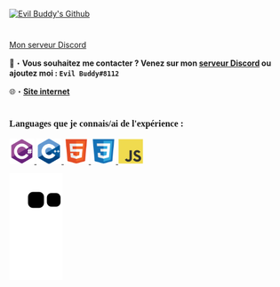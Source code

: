 <a href="https://discord.gg/9qXe59UajH" target="_blank"><img src="https://cdn.discordapp.com/attachments/907721183343034428/919316519681413130/Evil_Buddys_Github.png" alt="Evil Buddy's Github"/></a>
# 
[Mon serveur Discord](https://discord.gg/9qXe59UajH)

📩・**Vous souhaitez me contacter ? Venez sur mon [serveur Discord](https://discord.gg/9qXe59UajH) ou ajoutez moi : `Evil Buddy#8112`**

🌐・[**Site internet**](https://evilbuddy.github.io/)
# 
<h3 style="font-family:verdana" align="left">Languages que je connais/ai de l'expérience :</h3>
<p align="left">
    <a href="https://docs.microsoft.com/fr-fr/dotnet/csharp/" target="_blank">
        <img src="https://raw.githubusercontent.com/devicons/devicon/2ae2a900d2f041da66e950e4d48052658d850630/icons/csharp/csharp-original.svg" alt="C#" width="45" height="45"/>
    </a>
    <a href="https://docs.microsoft.com/fr-fr/cpp/" target="_blank">
        <img src="https://raw.githubusercontent.com/devicons/devicon/2ae2a900d2f041da66e950e4d48052658d850630/icons/cplusplus/cplusplus-original.svg" alt="C++" width="45" height="45"/>
    </a>
    <a href="https://www.w3schools.com/html/" target="_blank">
        <img src="https://raw.githubusercontent.com/devicons/devicon/2ae2a900d2f041da66e950e4d48052658d850630/icons/html5/html5-original.svg" alt="html5" width="45" height="45"/>
    </a>
    <a href="https://www.w3schools.com/css/" target="_blank">
        <img src="https://raw.githubusercontent.com/devicons/devicon/master/icons/css3/css3-original.svg" alt="css3" width="45" height="45"/>
    </a>
    <a href="https://developer.mozilla.org/en-US/docs/Web/JavaScript" target="_blank"> 
        <img src="https://raw.githubusercontent.com/devicons/devicon/master/icons/javascript/javascript-original.svg" alt="javascript" width="45" height="45"/>
    </a>
</p>
<img src="https://github.com/rafaballerini/rafaballerini/blob/output/github-contribution-grid-snake.svg" alt="sneke">

